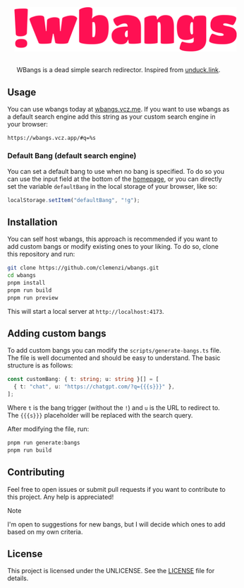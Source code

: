 <div align="center">
  <img src="./public/banner.svg" style="padding: 1rem" />
  
  WBangs is a dead simple search redirector. Inspired from [unduck.link](https://unduck.link).
</div>

## Usage

You can use wbangs today at [wbangs.vcz.me](https://wbangs.vcz.app). If you want to use wbangs as a default search engine add this string as your custom search engine in your browser:

```
https://wbangs.vcz.app/#q=%s
```

### Default Bang (default search engine)

You can set a default bang to use when no bang is specified. To do so you can use the input field at the bottom of the [homepage](https://wbangs.vcz.app), or you can directly set the variable `defaultBang` in the local storage of your browser, like so:

```javascript
localStorage.setItem("defaultBang", "!g");
```

## Installation

You can self host wbangs, this approach is recommended if you want to add custom bangs or modify existing ones to your liking. To do so, clone this repository and run:

```bash
git clone https://github.com/clemenzi/wbangs.git
cd wbangs
pnpm install
pnpm run build
pnpm run preview
```

This will start a local server at `http://localhost:4173`.

## Adding custom bangs

To add custom bangs you can modify the `scripts/generate-bangs.ts` file. The file is well documented and should be easy to understand. The basic structure is as follows:

```typescript
const customBang: { t: string; u: string }[] = [
  { t: "chat", u: "https://chatgpt.com/?q={{{s}}}" },
];
```

Where `t` is the bang trigger (without the `!`) and `u` is the URL to redirect to. The `{{{s}}}` placeholder will be replaced with the search query.

After modifying the file, run:

```bash
pnpm run generate:bangs
pnpm run build
```

## Contributing
Feel free to open issues or submit pull requests if you want to contribute to this project. Any help is appreciated!

> [!NOTE]
> I'm open to suggestions for new bangs, but I will decide which ones to add based on my own criteria.

## License
This project is licensed under the UNLICENSE. See the [LICENSE](./LICENSE) file for details.